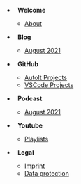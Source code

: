* <i class="far fa-hand-peace"></i>&nbsp;&nbsp;**Welcome**
    * [About](/en/about)

* <i class="fas fa-feather-alt"></i>&nbsp;&nbsp;**Blog**
    * [August 2021](/en/blog-2021-08)

* <i class="fab fa-github"></i>&nbsp;&nbsp;**GitHub**
    * [AutoIt Projects](/en/autoit-projects)
    * [VSCode Projects](/en/vscode-projects)

* <i class="fas fa-podcast"></i>&nbsp;&nbsp;**Podcast**
    * [August 2021](/en/podcast-2021-08)

* <i class="fab fa-youtube"></i>&nbsp;&nbsp;**Youtube**
    * [Playlists](/en/youtube-playlists)

* <i class="fas fa-university"></i>&nbsp;&nbsp;**Legal**
    * [Imprint](/en/imprint)
    * [Data protection](/en/data-protection)
